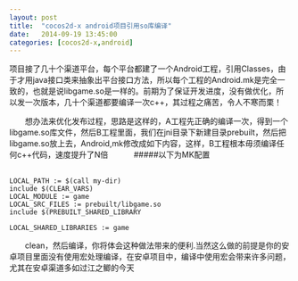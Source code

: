 ```yaml
---
layout: post
title:  "cocos2d-x android项目引用so库编译"
date:   2014-09-19 13:45:00
categories: [cocos2d-x,android]
---
```


   项目接了几十个渠道平台，每个平台都建了一个Android工程，引用Classes，由于才用java接口类来抽象出平台接口方法，所以每个工程的Android.mk是完全一致的，也就是说libgame.so是一样的。前期为了保证开发进度，没有做优化，所以发一次版本，几十个渠道都要编译一次c++，其过程之痛苦，令人不寒而栗！

　　想办法来优化发布过程，思路是这样的，A工程先正确的编译一次，得到一个libgame.so库文件，然后B工程里面，我们在jni目录下新建目录prebuilt，然后把libgame.so放上去，Android,mk修改成如下内容，这样，B工程根本毋须编译任何c++代码，速度提升了N倍　　　
#####以下为MK配置	

	　		　	
	LOCAL_PATH := $(call my-dir)
	include $(CLEAR_VARS)
	LOCAL_MODULE := game
	LOCAL_SRC_FILES := prebuilt/libgame.so
	include $(PREBUILT_SHARED_LIBRARY 
	
	LOCAL_SHARED_LIBRARIES := game

　　clean，然后编译，你将体会这种做法带来的便利.当然这么做的前提是你的安卓项目里面没有使用宏处理编译，在安卓项目中，编译中使用宏会带来许多问题，尤其在安卓渠道多如过江之鲫的今天



